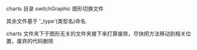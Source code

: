 <!--
 * Description:图表
 * Author: vicky
 * Date: 2020-11-02 19:31:21
 * LastEditTime: 2020-11-02 19:31:32
 * FilePath: \packages\raycharts\src\charts\ReadMe.md
-->

charts 目录
switchGraphic 图形切换文件

其余文件基于 '\_type'(类型名)命名

charts 文件夹下于图形无关的文件夹接下来打算废除，尽快把方法移动到相关位置，废弃的代码删除
